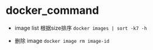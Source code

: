 # docker_command

* image list 根据size排序
`docker images | sort -k7 -h`

* 删除 image
`docker image rm image-id`